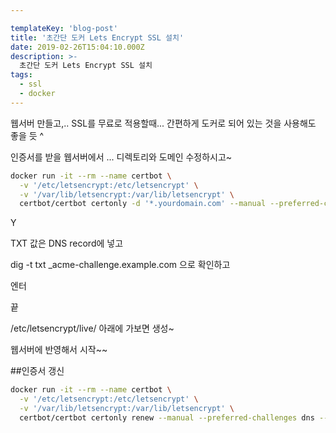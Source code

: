 ```yaml
---

templateKey: 'blog-post'
title: '초간단 도커 Lets Encrypt SSL 설치'
date: 2019-02-26T15:04:10.000Z
description: >-
  초간단 도커 Lets Encrypt SSL 설치
tags:
  - ssl
  - docker
---
```


웹서버 만들고,.. SSL를 무료로 적용할때... 간편하게 도커로 되어 있는 것을 사용해도 좋을 듯 ^

인증서를 받을 웹서버에서 ... 디렉토리와 도메인 수정하시고~

```bash
docker run -it --rm --name certbot \
  -v '/etc/letsencrypt:/etc/letsencrypt' \
  -v '/var/lib/letsencrypt:/var/lib/letsencrypt' \
  certbot/certbot certonly -d '*.yourdomain.com' --manual --preferred-challenges dns --server https://acme-v02.api.letsencrypt.org/directory
```

Y

TXT 값은 DNS record에 넣고

dig -t txt _acme-challenge.example.com
으로 확인하고

엔터

끝

/etc/letsencrypt/live/ 아래에 가보면 생성~


웹서버에 반영해서 시작~~

##인증서 갱신

```bash
docker run -it --rm --name certbot \
  -v '/etc/letsencrypt:/etc/letsencrypt' \
  -v '/var/lib/letsencrypt:/var/lib/letsencrypt' \
  certbot/certbot certonly renew --manual --preferred-challenges dns --server https://acme-v02.api.letsencrypt.org/directory
```
